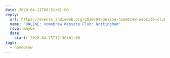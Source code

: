 ```yaml
---
date: 2020-04-11T08:51+01:00
reply:
  url: https://events.indieweb.org/2020/04/online-homebrew-website-club-nottingham-h2HHF0o7NPtg
  name: "ONLINE: Homebrew Website Club: Nottingham"
  rsvp: maybe
  date:
    start: 2020-04-15T17:30+01:00
tags:
  - homebrew
---
```

